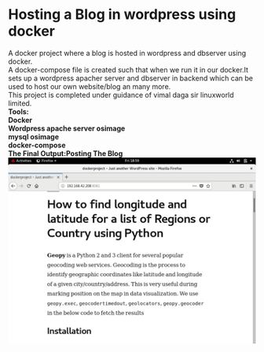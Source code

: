 # Hosting a Blog in wordpress using docker
A docker project where a blog is hosted in wordpress and dbserver using docker.<br>
A docker-compose file is created such that when we run it in our docker.It sets up a wordpress apacher server and dbserver in backend which can be used to host our own website/blog an many more.<br>
This project is completed under guidance of vimal daga sir linuxworld limited.<br>
<strong>Tools:</strong><br>
<b>Docker<b><br>
<b>Wordpress apache server osimage<b><br>
<b>mysql osimage<b><br>
<b>docker-compose<b><br>The Final Output:Posting The Blog
 ![The Final Ouput](https://github.com/deepakkapse/dockerproject/blob/master/outputimages/WhatsApp%20Image%202020-05-08%20at%207.07.38%20PM.jpeg) 
  
